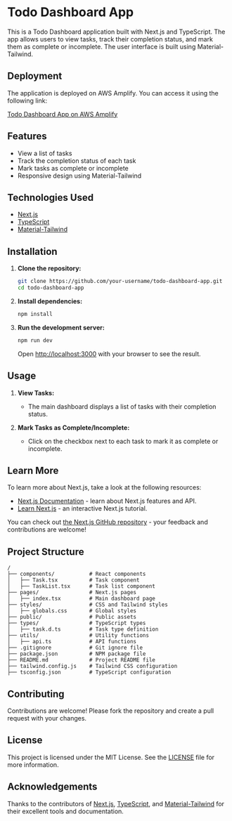 # Todo Dashboard App

This is a Todo Dashboard application built with Next.js and TypeScript. The app allows users to view tasks, track their completion status, and mark them as complete or incomplete. The user interface is built using Material-Tailwind.

## Deployment

The application is deployed on AWS Amplify. You can access it using the following link:

[Todo Dashboard App on AWS Amplify](https://deploy.d1ylx68dn6n9jz.amplifyapp.com/)

## Features

- View a list of tasks
- Track the completion status of each task
- Mark tasks as complete or incomplete
- Responsive design using Material-Tailwind

## Technologies Used

- [Next.js](https://nextjs.org/)
- [TypeScript](https://www.typescriptlang.org/)
- [Material-Tailwind](https://material-tailwind.com/)

## Installation

1. **Clone the repository:**

   ```bash
   git clone https://github.com/your-username/todo-dashboard-app.git
   cd todo-dashboard-app
   ```

2. **Install dependencies:**

   ```bash
   npm install
   ```

3. **Run the development server:**

   ```bash
   npm run dev
   ```

   Open [http://localhost:3000](http://localhost:3000) with your browser to see the result.

## Usage

1. **View Tasks:**

   - The main dashboard displays a list of tasks with their completion status.

2. **Mark Tasks as Complete/Incomplete:**
   - Click on the checkbox next to each task to mark it as complete or incomplete.

## Learn More

To learn more about Next.js, take a look at the following resources:

- [Next.js Documentation](https://nextjs.org/docs) - learn about Next.js features and API.
- [Learn Next.js](https://nextjs.org/learn) - an interactive Next.js tutorial.

You can check out [the Next.js GitHub repository](https://github.com/vercel/next.js/) - your feedback and contributions are welcome!

## Project Structure

```plaintext
/
├── components/           # React components
│   ├── Task.tsx          # Task component
│   ├── TaskList.tsx      # Task list component
├── pages/                # Next.js pages
│   ├── index.tsx         # Main dashboard page
├── styles/               # CSS and Tailwind styles
│   ├── globals.css       # Global styles
├── public/               # Public assets
├── types/                # TypeScript types
│   ├── task.d.ts         # Task type definition
├── utils/                # Utility functions
│   ├── api.ts            # API functions
├── .gitignore            # Git ignore file
├── package.json          # NPM package file
├── README.md             # Project README file
├── tailwind.config.js    # Tailwind CSS configuration
├── tsconfig.json         # TypeScript configuration
```

## Contributing

Contributions are welcome! Please fork the repository and create a pull request with your changes.

## License

This project is licensed under the MIT License. See the [LICENSE](LICENSE) file for more information.

## Acknowledgements

Thanks to the contributors of [Next.js](https://nextjs.org/), [TypeScript](https://www.typescriptlang.org/), and [Material-Tailwind](https://material-tailwind.com/) for their excellent tools and documentation.
